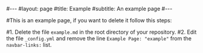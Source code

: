 #---
#layout: page
#title: Example
#subtitle: An example page
#---

#This is an example page, if you want to delete it follow this steps:

#1. Delete the file `example.md` in the root directory of your repository.
#2. Edit the file `_config.yml` and remove the line `Example Page: "example"` from the `navbar-links:` list.
